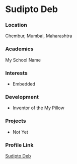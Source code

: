 # Sudipto Deb

### Location

Chembur, Mumbai, Maharashtra

### Academics

My School Name

### Interests

- Embedded

### Development

- Inventor of the My Pillow

### Projects

- Not Yet

### Profile Link

[Sudipto Deb](https://github.com/sudiautobots)
